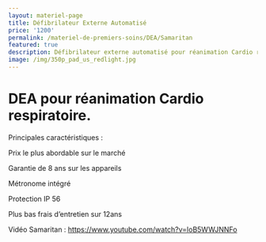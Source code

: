 ```yaml
---
layout: materiel-page
title: Défibrilateur Externe Automatisé
price: '1200'
permalink: /materiel-de-premiers-soins/DEA/Samaritan
featured: true
description: Défibrilateur externe automatisé pour réanimation Cardio respiratoire
image: /img/350p_pad_us_redlight.jpg
---
```

# DEA pour réanimation Cardio respiratoire.

Principales caractéristiques :



 



Prix le plus abordable sur le marché

Garantie de 8 ans sur les appareils

Métronome intégré

Protection IP 56

Plus bas frais d’entretien sur 12ans





Vidéo Samaritan :             https://www.youtube.com/watch?v=loB5WWJNNFo

